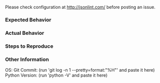 Please check configuration at http://jsonlint.com/ before posting an issue.

### Expected Behavior


### Actual Behavior


### Steps to Reproduce


### Other Information
OS: 
Git Commit: (run 'git log -n 1 --pretty=format:"%H"' and paste it here)
Python Version: (run 'python -V' and paste it here)
